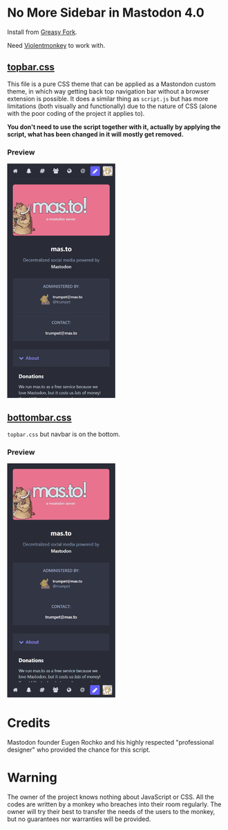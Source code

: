 # No More Sidebar in Mastodon 4.0

Install from [Greasy Fork](https://greasyfork.org/en/scripts/454048-no-more-sidebar-in-mastodon-4-0).

Need [Violentmonkey](https://violentmonkey.github.io/get-it/) to work with.

## [topbar.css](https://github.com/AkazaRenn/No-More-Sidebar-in-Mastodon-4.0/blob/main/css/topbar.css)

This file is a pure CSS theme that can be applied as a Mastondon custom theme, in which way getting back top navigation bar without a browser extension is possible. It does a similar thing as `script.js` but has more limitations (both visually and functionally) due to the nature of CSS (alone with the poor coding of the project it applies to). 

**You don't need to use the script together with it, actually by applying the script, what has been changed in it will mostly get removed.**

### Preview

<img src="https://github.com/AkazaRenn/No-More-Sidebar-in-Mastodon-4.0/raw/main/res/css_screenshot.png" alt="Preview image of standalone.css on mas.to" width="250" />

## [bottombar.css](https://github.com/AkazaRenn/No-More-Sidebar-in-Mastodon-4.0/blob/main/css/bottombar.css)

`topbar.css` but navbar is on the bottom.

### Preview

<img src="https://github.com/AkazaRenn/No-More-Sidebar-in-Mastodon-4.0/raw/main/res/css_screenshot_bottombar.png" alt="Preview image of standalone.css on mas.to" width="250" />

# Credits

Mastodon founder Eugen Rochko and his highly respected "professional designer"
who provided the chance for this script.

# Warning

The owner of the project knows nothing about JavaScript or CSS. All the codes are written by a monkey who breaches into their room regularly. The owner will try their best to transfer the needs of the users to the monkey, but no guarantees nor warranties will be provided.
